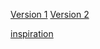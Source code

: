 [Version 1](https://dribbble.com/shots/18965952-Corporate-Website)
[Version 2](https://dribbble.com/shots/18963472-Digitaly-Digital-Marketing-Agency-Landing-Page-Website)

[inspiration](https://dribbble.com/shots/22876955-Energy-Company-Website-Concept)